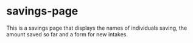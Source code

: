 # savings-page
This is a savings page  that displays the names of individuals saving, the amount saved so far and a form for new intakes.
